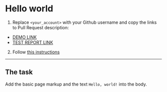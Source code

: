 # Hello world
1. Replace `<your_account>` with your Github username and copy the links to Pull Request description:
  - [DEMO LINK](https://OlenaGor.github.io/layout_hello-world/)
  - [TEST REPORT LINK](https://OlenaGor.github.io/layout_hello-world/report/html_report/)
2. Follow [this instructions](https://mate-academy.github.io/layout_task-guideline/#how-to-solve-the-layout-tasks-on-github)

___
## The task 
Add the basic page markup and the text `Hello, world!` into the body.
  
